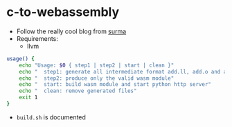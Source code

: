 # c-to-webassembly

- Follow the really cool blog from [surma](https://surma.dev/things/c-to-webassembly/)
- Requirements:
  - llvm
```sh
usage() {
	echo "Usage: $0 { step1 | step2 | start | clean }"
	echo "  step1: generate all intermediate format add.ll, add.o and add.wasm"
	echo "  step2: produce only the valid wasm module"
	echo "  start: build wasm module and start python http server"
	echo "  clean: remove generated files"
	exit 1
}
```
- `build.sh` is documented
